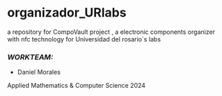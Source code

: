 # organizador_URlabs

a repository for CompoVault project , a electronic components organizer with nfc technology for Universidad del rosario´s labs

### _WORKTEAM:_

- Daniel Morales

Applied Mathematics & Computer Science 2024
